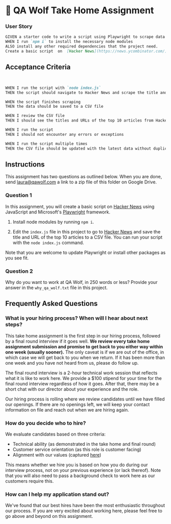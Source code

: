 # 🐺 QA Wolf Take Home Assignment

### User Story

```md
GIVEN a starter code to write a script using Playwright to scrape data from Hacker News.
WHEN I run `npm i` to install the necessary node modules
ALSO install any other required dependencies that the project need.
Create a basic script  on  [Hacker News](https://news.ycombinator.com/)using JavaScript and Microsoft's [Playwright](https://playwright.dev/) framework.
```

## Acceptance Criteria

```md


WHEN I run the script with `node index.js`
THEN the script should navigate to Hacker News and scrape the title and URL of the top 10 articles

WHEN the script finishes scraping
THEN the data should be saved to a CSV file

WHEN I review the CSV file
THEN I should see the titles and URLs of the top 10 articles from Hacker News

WHEN I run the script
THEN I should not encounter any errors or exceptions

WHEN I run the script multiple times
THEN the CSV file should be updated with the latest data without duplicating entries
```

## Instructions

This assignment has two questions as outlined below. When you are done, send [laura@qawolf.com](mailto:laura@qawolf.com) a link to a zip file of this folder on Google Drive.

### Question 1

In this assignment, you will create a basic script on [Hacker News](https://news.ycombinator.com/) using JavaScript and Microsoft's [Playwright](https://playwright.dev/) framework.

1. Install node modules by running `npm i`.

2. Edit the `index.js` file in this project to go to [Hacker News](https://news.ycombinator.com/) and save the title and URL of the top 10 articles to a CSV file. You can run your script with the `node index.js` command.

Note that you are welcome to update Playwright or install other packages as you see fit.

### Question 2

Why do you want to work at QA Wolf, in 250 words or less? Provide your answer in the `why_qa_wolf.txt` file in this project.

## Frequently Asked Questions

### What is your hiring process? When will I hear about next steps?

This take home assignment is the first step in our hiring process, followed by a final round interview if it goes well. **We review every take home assignment submission and promise to get back to you either way within one week (usually sooner).** The only caveat is if we are out of the office, in which case we will get back to you when we return. If it has been more than one week and you have not heard from us, please do follow up.

The final round interview is a 2-hour technical work session that reflects what it is like to work here. We provide a $100 stipend for your time for the final round interview regardless of how it goes. After that, there may be a short chat with our director about your experience and the role.

Our hiring process is rolling where we review candidates until we have filled our openings. If there are no openings left, we will keep your contact information on file and reach out when we are hiring again.

### How do you decide who to hire?

We evaluate candidates based on three criteria:

- Technical ability (as demonstrated in the take home and final round)
- Customer service orientation (as this role is customer facing)
- Alignment with our values (captured [here](https://www.notion.so/qawolf/QA-Wolf-QA-Engineer-Remote-156203a1e476459ea5e6ffca972d0efe))

This means whether we hire you is based on how you do during our interview process, not on your previous experience (or lack thereof). Note that you will also need to pass a background check to work here as our customers require this.

### How can I help my application stand out?

We've found that our best hires have been the most enthusiastic throughout our process. If you are very excited about working here, please feel free to go above and beyond on this assignment.
